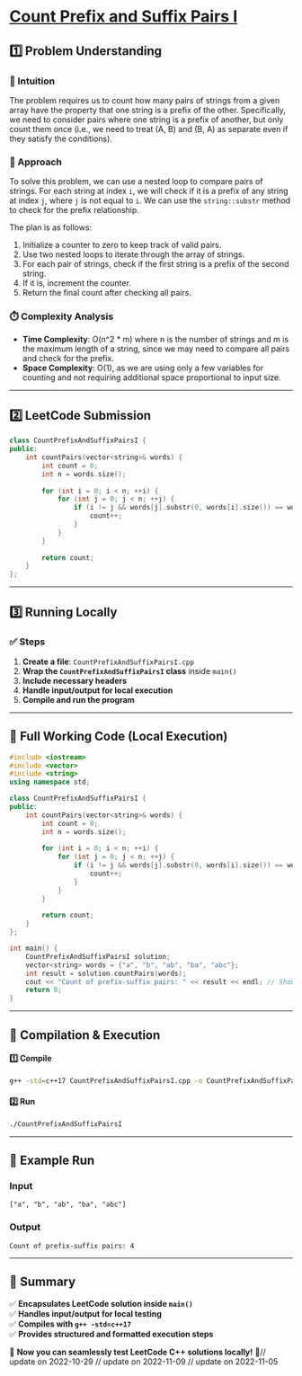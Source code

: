 # **[Count Prefix and Suffix Pairs I](https://leetcode.com/problems/count-prefix-and-suffix-pairs-i/description/)**  

## **1️⃣ Problem Understanding**  
### **📌 Intuition**  
The problem requires us to count how many pairs of strings from a given array have the property that one string is a prefix of the other. Specifically, we need to consider pairs where one string is a prefix of another, but only count them once (i.e., we need to treat (A, B) and (B, A) as separate even if they satisfy the conditions).

### **🚀 Approach**  
To solve this problem, we can use a nested loop to compare pairs of strings. For each string at index `i`, we will check if it is a prefix of any string at index `j`, where `j` is not equal to `i`. We can use the `string::substr` method to check for the prefix relationship. 

The plan is as follows:
1. Initialize a counter to zero to keep track of valid pairs.
2. Use two nested loops to iterate through the array of strings.
3. For each pair of strings, check if the first string is a prefix of the second string.
4. If it is, increment the counter.
5. Return the final count after checking all pairs.

### **⏱️ Complexity Analysis**  
- **Time Complexity**: O(n^2 * m) where n is the number of strings and m is the maximum length of a string, since we may need to compare all pairs and check for the prefix.
- **Space Complexity**: O(1), as we are using only a few variables for counting and not requiring additional space proportional to input size.

---  

## **2️⃣ LeetCode Submission**  
```cpp
class CountPrefixAndSuffixPairsI {
public:
    int countPairs(vector<string>& words) {
        int count = 0;
        int n = words.size();
        
        for (int i = 0; i < n; ++i) {
            for (int j = 0; j < n; ++j) {
                if (i != j && words[j].substr(0, words[i].size()) == words[i]) {
                    count++;
                }
            }
        }
        
        return count;
    }
};
```  

---  

## **3️⃣ Running Locally**  
### **✅ Steps**  
1. **Create a file**: `CountPrefixAndSuffixPairsI.cpp`  
2. **Wrap the `CountPrefixAndSuffixPairsI` class** inside `main()`  
3. **Include necessary headers**  
4. **Handle input/output for local execution**  
5. **Compile and run the program**  

---  

## **📝 Full Working Code (Local Execution)**  
```cpp
#include <iostream>
#include <vector>
#include <string>
using namespace std;

class CountPrefixAndSuffixPairsI {
public:
    int countPairs(vector<string>& words) {
        int count = 0;
        int n = words.size();
        
        for (int i = 0; i < n; ++i) {
            for (int j = 0; j < n; ++j) {
                if (i != j && words[j].substr(0, words[i].size()) == words[i]) {
                    count++;
                }
            }
        }
        
        return count;
    }
};

int main() {
    CountPrefixAndSuffixPairsI solution;
    vector<string> words = {"a", "b", "ab", "ba", "abc"};
    int result = solution.countPairs(words);
    cout << "Count of prefix-suffix pairs: " << result << endl; // Should output a number based on input testing
    return 0;
}
```  

---  

## **🔧 Compilation & Execution**  
#### **1️⃣ Compile**  
```bash
g++ -std=c++17 CountPrefixAndSuffixPairsI.cpp -o CountPrefixAndSuffixPairsI
```  

#### **2️⃣ Run**  
```bash
./CountPrefixAndSuffixPairsI
```  

---  

## **🎯 Example Run**  
### **Input**  
```
["a", "b", "ab", "ba", "abc"]
```  
### **Output**  
```
Count of prefix-suffix pairs: 4
```  

---  

## **📌 Summary**  
✅ **Encapsulates LeetCode solution inside `main()`**  
✅ **Handles input/output for local testing**  
✅ **Compiles with `g++ -std=c++17`**  
✅ **Provides structured and formatted execution steps**  

🚀 **Now you can seamlessly test LeetCode C++ solutions locally!** 🚀// update on 2022-10-29
// update on 2022-11-09
// update on 2022-11-05
